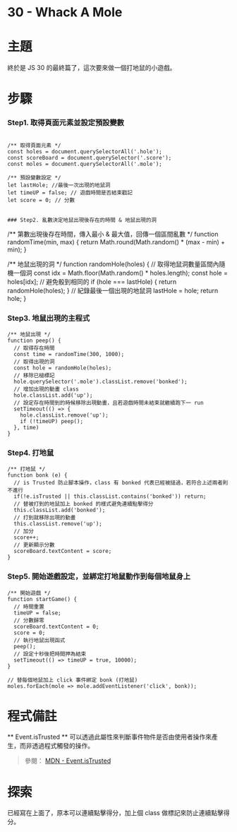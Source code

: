 # 30 - Whack A Mole

# 主題

終於是 JS 30 的最終篇了，這次要來做一個打地鼠的小遊戲。

# 步驟

### Step1. 取得頁面元素並設定預設變數

```

/** 取得頁面元素 */
const holes = document.querySelectorAll('.hole');
const scoreBoard = document.querySelector('.score');
const moles = document.querySelectorAll('.mole');

/** 預設變數設定 */
let lastHole; //最後一次出現的地鼠洞
let timeUP = false; // 遊戲時間是否結束戳記
let score = 0; // 分數


### Step2. 亂數決定地鼠出現後存在的時間 & 地鼠出現的洞

```
/** 第數出現後存在時間，傳入最小 & 最大值，回傳一個區間亂數 */
function randomTime(min, max) {
  return Math.round(Math.random() * (max - min) + min);
}

/** 地鼠出現的洞 */
function randomHole(holes) {
  // 取得地鼠洞數量區間內隨機一個洞
  const idx = Math.floor(Math.random() * holes.length);
  const hole = holes[idx];
  // 避免骰到相同的
  if (hole === lastHole) {
    return randomHole(holes);
  }
  // 紀錄最後一個出現的地鼠洞
  lastHole = hole;
  return hole;
}

### Step3. 地鼠出現的主程式

```
/** 地鼠出現 */
function peep() {
  // 取得存在時間
  const time = randomTime(300, 1000);
  // 取得出現的洞
  const hole = randomHole(holes);
  // 移除已槌標記
  hole.querySelector('.mole').classList.remove('bonked');
  // 增加出現的動畫 class
  hole.classList.add('up');
  // 設定存在時間到的時候移除出現動畫，且若遊戲時間未結束就繼續跑下一 run
  setTimeout(() => {
    hole.classList.remove('up');
    if (!timeUP) peep();
  }, time)
}
```

### Step4. 打地鼠

```
/** 打地鼠 */
function bonk (e) {
  // is Trusted 防止腳本操作，class 有 bonked 代表已經被搥過，若符合上述兩者則不進行
  if(!e.isTrusted || this.classList.contains('bonked')) return;
  // 替被打到的地鼠加上 bonked 的樣式避免連續點擊得分
  this.classList.add('bonked');
  // 打到就移除出現的動畫
  this.classList.remove('up');
  // 加分
  score++;
  // 更新顯示分數
  scoreBoard.textContent = score;
}
```

### Step5. 開始遊戲設定，並綁定打地鼠動作到每個地鼠身上

```
/** 開始遊戲 */
function startGame() {
  // 時間重置
  timeUP = false;
  // 分數歸零
  scoreBoard.textContent = 0;
  score = 0;
  // 執行地鼠出現函式
  peep();
  // 設定十秒後把時間押為結束
  setTimeout(() => timeUP = true, 10000);
}

// 替每個地鼠加上 click 事件綁定 bonk (打地鼠)
moles.forEach(mole => mole.addEventListener('click', bonk));
```

# 程式備註

** Event.isTrusted ** 可以透過此屬性來判斷事件物件是否由使用者操作來產生，而非透過程式觸發的操作。

> 參閱： <a href="https://developer.mozilla.org/en-US/docs/Web/API/Event/isTrusted"> MDN - Event.isTrusted</a>

# 探索

已經寫在上面了，原本可以連續點擊得分，加上個 class 做標記來防止連續點擊得分。

